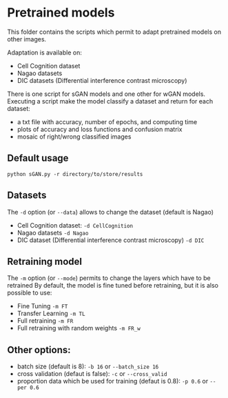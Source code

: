 # Pretrained models

This folder contains the scripts which permit to adapt pretrained models on other images.

Adaptation is available on:
- Cell Cognition dataset
- Nagao datasets
- DIC datasets (Differential interference contrast microscopy)

There is one script for sGAN models and one other for wGAN models.
Executing a script make the model classify a dataset and return for each dataset:
- a txt file with accuracy, number of epochs, and computing time
- plots of accuracy and loss functions and confusion matrix
- mosaic of right/wrong classified images

## Default usage
```
python sGAN.py -r directory/to/store/results
```

## Datasets
The `-d` option (or `--data`) allows to change the dataset (default is Nagao)
- Cell Cognition dataset: `-d CellCognition`
- Nagao datasets `-d Nagao`
- DIC dataset (Differential interference contrast microscopy) `-d DIC`

## Retraining model

The `-m` option (or `--mode`) permits to change the layers which have to be retrained
By default, the model is fine tuned before retraining, but it is also possible to use:
- Fine Tuning `-m FT`
- Transfer Learning `-m TL` 
- Full retraining `-m FR` 
- Full retraining with random weights `-m FR_w` 

## Other options:
- batch size (default is 8): `-b 16` or `--batch_size 16`
- cross validation (defaut is false): `-c` or `--cross_valid`
- proportion data which be used for training (defaut is 0.8): `-p 0.6` or `--per 0.6`
